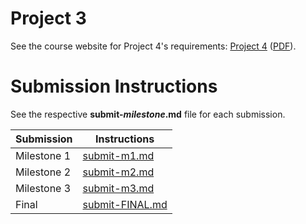 # Project 3

See the course website for Project 4's requirements: [Project 4](https://github.coecis.cornell.edu/info2300-sp2019/info2300-sp2019-website/blob/master/assignments/project-4/project-4.md) ([PDF](https://github.coecis.cornell.edu/info2300-sp2019/info2300-sp2019-website/blob/master/assignments/project-4/project-4.pdf)).

# Submission Instructions

See the respective **submit-_milestone_.md** file for each submission.

| Submission  | Instructions                       |
| ----------- | ---------------------------------- |
| Milestone 1 | [submit-m1.md](submit-m1.md)       |
| Milestone 2 | [submit-m2.md](submit-m2.md)       |
| Milestone 3 | [submit-m3.md](submit-m3.md)       |
| Final       | [submit-FINAL.md](submit-FINAL.md) |
